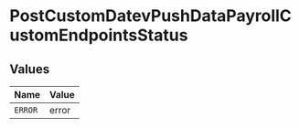 # PostCustomDatevPushDataPayrollCustomEndpointsStatus


## Values

| Name    | Value   |
| ------- | ------- |
| `ERROR` | error   |